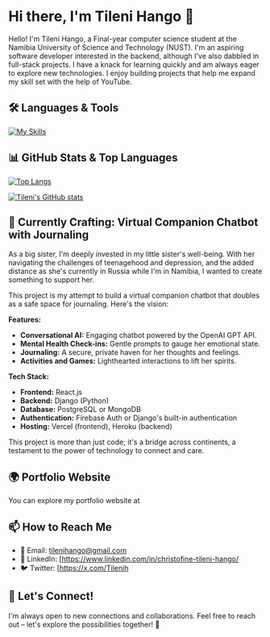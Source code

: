 # Hi there, I'm Tileni Hango 👋

Hello! I'm Tileni Hango, a Final-year computer science student at the Namibia University of Science and Technology (NUST). I'm an aspiring software developer interested in the backend, although I've also dabbled in full-stack projects. I have a knack for learning quickly and am always eager to explore new technologies. I enjoy building projects that help me expand my skill set with the help of YouTube. 


## 🛠️ Languages & Tools

[![My Skills](https://skillicons.dev/icons?i=html,css,js,ts,react,vue,tailwind,nodejs,nextjs,java,python,kotlin,django,firebase,mysql,mongodb,docker,git)](https://skillicons.dev)


## 📊 GitHub Stats & Top Languages

[![Top Langs](https://github-readme-stats.vercel.app/api/top-langs/?username=Tileni97&layout=compact&theme=radical)](https://github.com/Tileni97)

[![Tileni's GitHub stats](https://github-readme-stats.vercel.app/api?username=Tileni97&show_icons=true&theme=radical)](https://github.com/Tileni97) 


## 🤖 Currently Crafting: Virtual Companion Chatbot with Journaling

As a big sister, I'm deeply invested in my little sister's well-being. With her navigating the challenges of teenagehood and depression, and the added distance as she's currently in Russia while I'm in Namibia, I wanted to create something to support her.

This project is my attempt to build a virtual companion chatbot that doubles as a safe space for journaling. Here's the vision:

**Features:**

- **Conversational AI:** Engaging chatbot powered by the OpenAI GPT API.
- **Mental Health Check-ins:** Gentle prompts to gauge her emotional state.
- **Journaling:** A secure, private haven for her thoughts and feelings.
- **Activities and Games:** Lighthearted interactions to lift her spirits.

**Tech Stack:**

- **Frontend:** React.js
- **Backend:** Django (Python)
- **Database:** PostgreSQL or MongoDB 
- **Authentication:** Firebase Auth or Django's built-in authentication
- **Hosting:** Vercel (frontend), Heroku (backend)


This project is more than just code; it's a bridge across continents, a testament to the power of technology to connect and care.

## 🌍 Portfolio Website

You can explore my portfolio website at

## 📫 How to Reach Me

- 📧 Email: [tilenihango@gmail.com](mailto:tilenihango@gmail.com)
- 💼 LinkedIn: [https://www.linkedin.com/in/christofine-tileni-hango/
- 🐦 Twitter: [https://x.com/Tilenih

## 🤝 Let's Connect!

I'm always open to new connections and collaborations. Feel free to reach out – let's explore the possibilities together! 🚀

